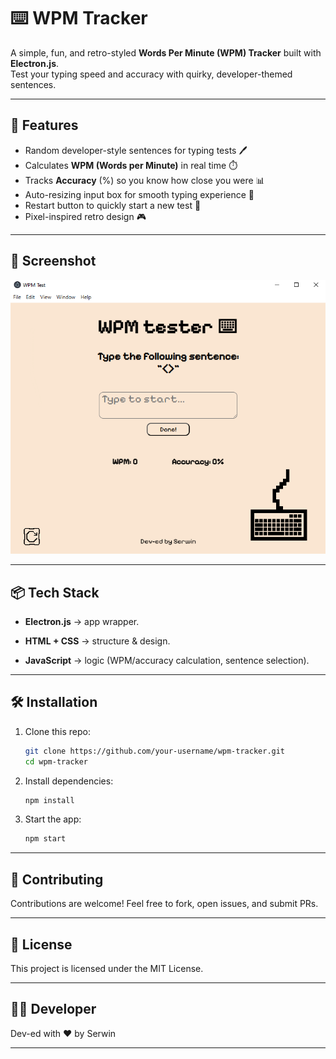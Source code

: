 # ⌨️ WPM Tracker

A simple, fun, and retro-styled **Words Per Minute (WPM) Tracker** built with **Electron.js**.  
Test your typing speed and accuracy with quirky, developer-themed sentences.  

---

## 🚀 Features
- Random developer-style sentences for typing tests 🖊️  
- Calculates **WPM (Words per Minute)** in real time ⏱️  
- Tracks **Accuracy** (%) so you know how close you were 📊  
- Auto-resizing input box for smooth typing experience 📜  
- Restart button to quickly start a new test 🔄  
- Pixel-inspired retro design 🎮  

---

## 📸 Screenshot

![Demo Screenshot](./resource/demo.png)

---

## 📦 Tech Stack
- **Electron.js** → app wrapper.

- **HTML + CSS** → structure & design.

- **JavaScript** → logic (WPM/accuracy calculation, sentence selection).

--- 

## 🛠️ Installation

1. Clone this repo:
   ```bash
   git clone https://github.com/your-username/wpm-tracker.git
   cd wpm-tracker

2. Install dependencies:
    ```bash
    npm install

3. Start the app:
    ```bash
    npm start

---

## 🤝 Contributing

Contributions are welcome! Feel free to fork, open issues, and submit PRs.

---

## 📜 License

This project is licensed under the MIT License.

---

## 👨‍💻 Developer

Dev-ed with ❤️ by Serwin

---
